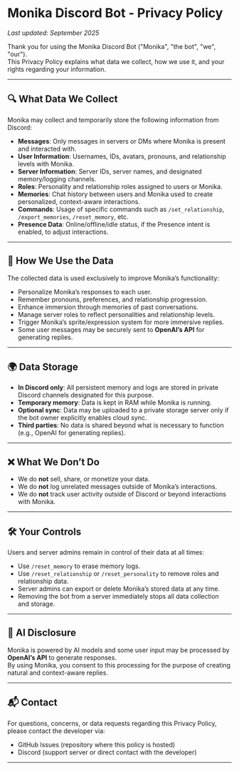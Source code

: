 # Monika Discord Bot - Privacy Policy
_Last updated: September 2025_

Thank you for using the Monika Discord Bot ("Monika", "the bot", "we", "our").  
This Privacy Policy explains what data we collect, how we use it, and your rights regarding your information.

---

## 🔍 What Data We Collect
Monika may collect and temporarily store the following information from Discord:

- **Messages**: Only messages in servers or DMs where Monika is present and interacted with.  
- **User Information**: Usernames, IDs, avatars, pronouns, and relationship levels with Monika.  
- **Server Information**: Server IDs, server names, and designated memory/logging channels.  
- **Roles**: Personality and relationship roles assigned to users or Monika.  
- **Memories**: Chat history between users and Monika used to create personalized, context-aware interactions.  
- **Commands**: Usage of specific commands such as `/set_relationship`, `/export_memories`, `/reset_memory`, etc.  
- **Presence Data**: Online/offline/idle status, if the Presence intent is enabled, to adjust interactions.

---

## 🤖 How We Use the Data
The collected data is used exclusively to improve Monika’s functionality:

- Personalize Monika’s responses to each user.  
- Remember pronouns, preferences, and relationship progression.  
- Enhance immersion through memories of past conversations.  
- Manage server roles to reflect personalities and relationship levels.  
- Trigger Monika’s sprite/expression system for more immersive replies.  
- Some user messages may be securely sent to **OpenAI’s API** for generating replies.

---

## 🌍 Data Storage
- **In Discord only**: All persistent memory and logs are stored in private Discord channels designated for this purpose.  
- **Temporary memory**: Data is kept in RAM while Monika is running.  
- **Optional sync**: Data may be uploaded to a private storage server only if the bot owner explicitly enables cloud sync.  
- **Third parties**: No data is shared beyond what is necessary to function (e.g., OpenAI for generating replies).  

---

## ❌ What We Don’t Do
- We do **not** sell, share, or monetize your data.  
- We do **not** log unrelated messages outside of Monika’s interactions.  
- We do **not** track user activity outside of Discord or beyond interactions with Monika.  

---

## 🛠️ Your Controls
Users and server admins remain in control of their data at all times:  
- Use `/reset_memory` to erase memory logs.  
- Use `/reset_relationship` or `/reset_personality` to remove roles and relationship data.  
- Server admins can export or delete Monika’s stored data at any time.  
- Removing the bot from a server immediately stops all data collection and storage.  

---

## 🧠 AI Disclosure
Monika is powered by AI models and some user input may be processed by **OpenAI’s API** to generate responses.  
By using Monika, you consent to this processing for the purpose of creating natural and context-aware replies.  

---

## 📬 Contact
For questions, concerns, or data requests regarding this Privacy Policy, please contact the developer via:  
- GitHub Issues (repository where this policy is hosted)  
- Discord (support server or direct contact with the developer)  

---
